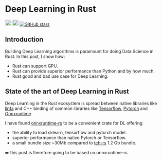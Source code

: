 # Deep Learning in Rust
[<img alt="github" src="https://img.shields.io/badge/onnxruntime_rs-fff?labelColor=000&logo=github" height="20">](https://github.com/haixuantao/onnxruntime-rs)
[<img alt="build status" src="https://img.shields.io/github/workflow/status/haixuantao/onnxruntime-rs/Rust/master?" height="20">](https://github.com/haixuantao/onnxruntime-rs/actions?query=branch%3Amaster)
[![GitHub stars](https://img.shields.io/github/stars/haixuanTao/onnxruntime-rs?style=social&label=Star&maxAge=2592000)](https://github.com/haixuanTao/onnxruntime-rs/)

## Introduction

Building Deep Learning algorithms is paramount for doing Data Science in Rust. In this post, I show how:
- Rust can support GPU.
- Rust can provide superior performance than Python and by how much.
- Rust good and bad use case for Deep Learning.


## State of the art of Deep Learning in Rust

Deep Learning in the Rust ecosystem is spread between native libraries like [linfa](https://github.com/rust-ml/linfa) and C++ binding of common libraries like [Tensorflow](https://github.com/tensorflow/rust), [Pytorch](https://github.com/LaurentMazare/tch-rs) and [Onnxruntime](https://github.com/nbigaouette/onnxruntime-rs).

I have found [onnxruntime-rs](https://github.com/nbigaouette/onnxruntime-rs) to be a convenient crate for DL offering:
- the ability to load sklearn, tensorflow and pytorch model.
- superior performance than native Pytorch or Tensorflow.  
- a small bundle size ~30Mb compared to [tch-rs](https://github.com/pytorch/pytorch/issues/34058) 1.2 Gb bundle. 

➡️ this post is therefore going to be based on onnxruntime-rs.
